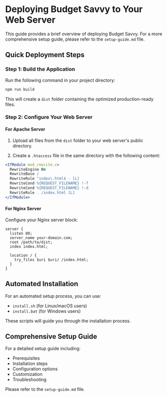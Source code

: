 
# Deploying Budget Savvy to Your Web Server

This guide provides a brief overview of deploying Budget Savvy. For a more comprehensive setup guide, please refer to the `setup-guide.md` file.

## Quick Deployment Steps

### Step 1: Build the Application

Run the following command in your project directory:

```bash
npm run build
```

This will create a `dist` folder containing the optimized production-ready files.

### Step 2: Configure Your Web Server

#### For Apache Server

1. Upload all files from the `dist` folder to your web server's public directory.

2. Create a `.htaccess` file in the same directory with the following content:

```apache
<IfModule mod_rewrite.c>
  RewriteEngine On
  RewriteBase /
  RewriteRule ^index\.html$ - [L]
  RewriteCond %{REQUEST_FILENAME} !-f
  RewriteCond %{REQUEST_FILENAME} !-d
  RewriteRule . /index.html [L]
</IfModule>
```

#### For Nginx Server

Configure your Nginx server block:

```nginx
server {
  listen 80;
  server_name your-domain.com;
  root /path/to/dist;
  index index.html;

  location / {
    try_files $uri $uri/ /index.html;
  }
}
```

## Automated Installation

For an automated setup process, you can use:

- `install.sh` (for Linux/macOS users)
- `install.bat` (for Windows users)

These scripts will guide you through the installation process.

## Comprehensive Setup Guide

For a detailed setup guide including:
- Prerequisites
- Installation steps
- Configuration options
- Customization
- Troubleshooting

Please refer to the `setup-guide.md` file.
